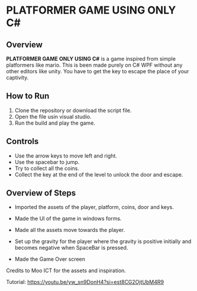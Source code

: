 # PLATFORMER GAME USING ONLY C#

## Overview
**PLATFORMER GAME ONLY USING C#** is a game inspired from simple platformers like mario. This is been made purely on C# WPF without any other editors like unity. You have to get the key to escape the place of your captivity.

## How to Run
1. Clone the repository or download the script file.
2. Open the file usin visual studio.
3. Run the build and play the game.
   

## Controls
- Use the arrow keys to move left and right.
- Use the spacebar to jump.
- Try to collect all the coins.
- Collect the key at the end of the level to unlock the door and escape.


## Overview of Steps
- Imported the assets of the player, platform, coins, door and keys.
- Made the UI of the game in windows forms.
- Made all the assets move towards the player.
- Set up the gravity for the player where the gravity is positive initially and becomes negative when SpaceBar is pressed.

- Made the Game Over screen



Credits to Moo ICT for the assets and inspiration.

Tutorial:
https://youtu.be/yw_sn9DonH4?si=est8CG2OjtUbM4R9
